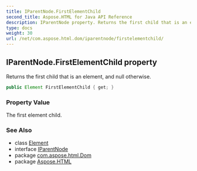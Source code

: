 ```yaml
---
title: IParentNode.FirstElementChild
second_title: Aspose.HTML for Java API Reference
description: IParentNode property. Returns the first child that is an element and null otherwise
type: docs
weight: 30
url: /net/com.aspose.html.dom/iparentnode/firstelementchild/
---
```

## IParentNode.FirstElementChild property

Returns the first child that is an element, and null otherwise.

```java
public Element FirstElementChild { get; }
```

### Property Value

The first element child.

### See Also

* class [Element](../../element/)
* interface [IParentNode](../)
* package [com.aspose.html.Dom](../../iparentnode/)
* package [Aspose.HTML](../../../)
